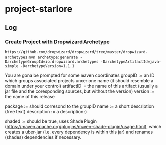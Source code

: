 # project-starlore

## Log

### Create Project with Dropwizard Archetype

```https://github.com/dropwizard/dropwizard/tree/master/dropwizard-archetypes```
```mvn archetype:generate -DarchetypeGroupId=io.dropwizard.archetypes -DarchetypeArtifactId=java-simple -DarchetypeVersion=1.1.1```

You are gona be prompted for some maven coordinates
groupID := an ID which groups associated projects under one name (it should resemble a domain under your control)
artifactID := the name of this artifact (usually a jar file and the coresponding sources, but without the version)
version := the name of this release

package := should corresond to the groupID
name := a short description (free text)
description := a description :)

shaded := should be true, uses Shade Plugin (https://maven.apache.org/plugins/maven-shade-plugin/usage.html), which creates a uber-jar (i.e. every dependency is within this jar) and renames (shades)  dependencies if necessary. 
